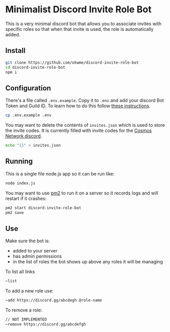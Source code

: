 # Minimalist Discord Invite Role Bot
This is a very minimal discord bot that allows you to associate invites with specific roles so that when that invite is used, the role is automatically added.

## Install
```sh
git clone https://github.com/okwme/discord-invite-role-bot
cd discord-invite-role-bot
npm i
```

## Configuration
There's a file called `.env.example`. Copy it to `.env` and add your discord Bot Token and Guild ID. To learn how to do this follow [these instructions](https://www.digitalocean.com/community/tutorials/how-to-build-a-discord-bot-with-node-js).
```sh
cp .env.example .env
```
You may want to delete the contents of `invites.json` which is used to store the invite codes. It is currently filled with invite codes for the [Cosmos Network discord](https://discord.gg/vcExX9T).
```sh
echo "{}" > invites.json
```

## Running
This is a single file node.js app so it can be run like:
```sh
node index.js
```
You may want to use [pm2](https://pm2.keymetrics.io/) to run it on a server so it records logs and will restart if it crashes:
```sh
pm2 start discord-invite-role-bot
pm2 save
```

## Use
Make sure the bot is:
 * added to your server
 * has admin permissions
 * in the list of roles the bot shows up above any roles it will be managing

To list all links
```sh
~list
```

To add a new role use:
```sh
~add https://discord.gg/abcdegh @role-name
```

To remove a role:
```sh
// NOT IMPLEMENTED
~remove https://discord.gg/abcdefgh
```
